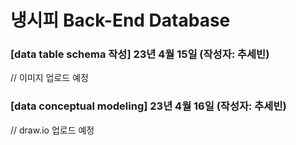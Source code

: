 # 냉시피 Back-End Database


### [data table schema 작성] 23년 4월 15일 (작성자: 추세빈)
// 이미지 업로드 예정

### [data conceptual modeling] 23년 4월 16일 (작성자: 추세빈)
// draw.io 업로드 예정
